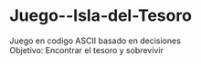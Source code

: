 # Juego--Isla-del-Tesoro
Juego en codigo ASCII basado en decisiones 
<br>
Objetivo: Encontrar el tesoro y sobrevivir
